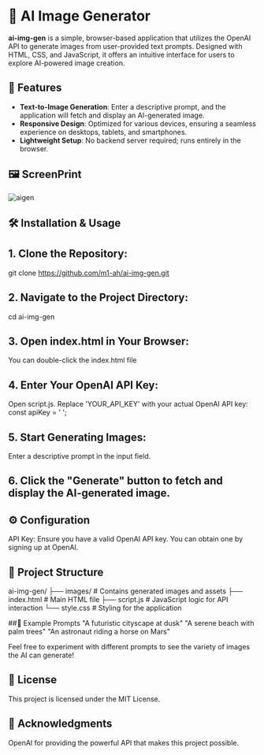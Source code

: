 # 🎨 AI Image Generator

**ai-img-gen** is a simple, browser-based application that utilizes the OpenAI API to generate images from user-provided text prompts. Designed with HTML, CSS, and JavaScript, it offers an intuitive interface for users to explore AI-powered image creation.

## 🚀 Features

- **Text-to-Image Generation**: Enter a descriptive prompt, and the application will fetch and display an AI-generated image.
- **Responsive Design**: Optimized for various devices, ensuring a seamless experience on desktops, tablets, and smartphones.
- **Lightweight Setup**: No backend server required; runs entirely in the browser.

## 🖼️ ScreenPrint
![aigen](https://github.com/user-attachments/assets/9b7bb7c3-ab3e-4957-a0b2-aefd7e1c5627)

## 🛠️ Installation & Usage

## 1. **Clone the Repository**:
   git clone https://github.com/m1-ah/ai-img-gen.git

## 2. Navigate to the Project Directory:
cd ai-img-gen

## 3. Open index.html in Your Browser:
You can double-click the index.html file

## 4. Enter Your OpenAI API Key:
Open script.js.
Replace 'YOUR_API_KEY' with your actual OpenAI API key:
const apiKey = ' ';

## 5. Start Generating Images:
Enter a descriptive prompt in the input field.

## 6. Click the "Generate" button to fetch and display the AI-generated image.

## ⚙️ Configuration
API Key: Ensure you have a valid OpenAI API key. You can obtain one by signing up at OpenAI.

## 📁 Project Structure
ai-img-gen/
├── images/         # Contains generated images and assets
├── index.html      # Main HTML file
├── script.js       # JavaScript logic for API interaction
└── style.css       # Styling for the application

##🧪 Example Prompts
"A futuristic cityscape at dusk"
"A serene beach with palm trees"
"An astronaut riding a horse on Mars"

Feel free to experiment with different prompts to see the variety of images the AI can generate!

## 📄 License
This project is licensed under the MIT License.

## 🙌 Acknowledgments
OpenAI for providing the powerful API that makes this project possible.

